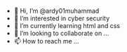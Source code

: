 - 👋 Hi, I’m @ardy01muhammad
- 👀 I’m interested in cyber security
- 🌱 I’m currently learning html and css
- 💞️ I’m looking to collaborate on ...
- 📫 How to reach me ...

<!---
ardy01muhammad/ardy01muhammad is a ✨ special ✨ repository because its `README.md` (this file) appears on your GitHub profile.
You can click the Preview link to take a look at your changes.
--->
